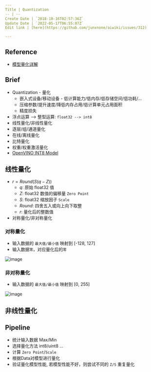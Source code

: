 ```yaml
---
Title | Quantization
-- | --
Create Date | `2018-10-16T02:57:36Z`
Update Date | `2022-05-17T06:55:07Z`
Edit link | [here](https://github.com/junxnone/aiwiki/issues/312)

---
```

## Reference 
- [模型量化详解](https://blog.csdn.net/WZZ18191171661/article/details/103332338)

## Brief
- Quantization - 量化
  - 嵌入式设备/移动设备 - 低计算能力/低内存/低存储空间/低功耗/...
  - 压缩参数/提升速度/降低内存占用/低计算单元占用面积
  - 精度损失
- 浮点运算 --> 整型运算: `float32 --> int8`
- 线性量化/非线性量化
- 逐层/组/通道量化
- 在线/离线量化
- 比特量化
- 权重/权重激活量化
- [OpenVINO INT8 Model](/OpenVINO_INT8_Model)


## 线性量化
- $r = Round(S(q-Z))$
  - $q$: 原始 float32 值
  - $Z$: float32 数值的偏移量 `Zero Point`
  - $S$: float32 缩放因子 `Scale`
  - $Round$:  四舍五入或向上向下取整
  - $r$: 量化后的整数值
- 对称量化/非对称量化

### 对称量化
- 输入数据的 `最大值/最小值` 映射到 [-128, 127]
- 输入数据`零`，对应量化后的`零`


![image](https://user-images.githubusercontent.com/2216970/168248278-a3c3abe7-6288-4a54-bf00-422cec369d7b.png)


### 非对称量化
- 输入数据的 `最大值/最小值` 映射到 [0, 255]

![image](https://user-images.githubusercontent.com/2216970/168248293-3f565fd3-540c-4de1-98b1-3d4830dd693f.png)


## 非线性量化


## Pipeline
- 统计输入数据 Max/Min
- 选择量化方法 int8/uint8 ...
- 计算 `Zero Point`/`Scale`
- 根据Data对模型进行量化
- 验证量化模型性能, 若模型性能不好，则尝试不同的 `Z/S` 重复量化
